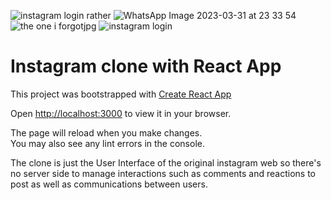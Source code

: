 ![instagram login rather](https://user-images.githubusercontent.com/102770998/229228478-37a7f3d5-f703-466c-98f5-f5efc240ff77.jpg)
![WhatsApp Image 2023-03-31 at 23 33 54](https://user-images.githubusercontent.com/102770998/229251180-55dd3818-5daa-4b09-981d-e723478d4532.jpg)
![the one i forgotjpg](https://user-images.githubusercontent.com/102770998/229238629-03643bed-7f93-45ab-aa5a-4aa7d8fb7776.jpg)
![instagram login](https://user-images.githubusercontent.com/102770998/229228575-e2111835-c1d7-4535-afaf-762bbf82a448.jpg)
# Instagram clone with React App

This project was bootstrapped with [Create React App](https://github.com/facebook/create-react-app)

Open [http://localhost:3000](http://localhost:3000) to view it in your browser.

The page will reload when you make changes.\
You may also see any lint errors in the console.

The clone is just the User Interface of the original instagram web so there's no server side to manage interactions such as comments and reactions to post as well as communications between users. 
